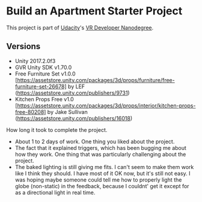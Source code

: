 # Build an Apartment Starter Project

This project is part of [Udacity](https://www.udacity.com "Udacity - Be in demand")'s [VR Developer Nanodegree](https://www.udacity.com/course/vr-developer-nanodegree--nd017).

## Versions
- Unity 2017.2.0f3
- GVR Unity SDK v1.70.0
- Free Furniture Set v1.0.0 [https://assetstore.unity.com/packages/3d/props/furniture/free-furniture-set-26678] 
      by LEF (https://assetstore.unity.com/publishers/9731)
- Kitchen Props Free v1.0 [https://assetstore.unity.com/packages/3d/props/interior/kitchen-props-free-80208]
      by Jake Sullivan (https://assetstore.unity.com/publishers/16018)

How long it took to complete the project.
  - About 1 to 2 days of work.
One thing you liked about the project.
  - The fact that it explained triggers, which has been bugging me about how they work.
One thing that was particularly challenging about the project.
  - The baked lighting is still giving me fits.  I can't seem to make them work like I think they should.  I have most of it OK now, but it's still not easy.  I was hoping maybe someone could tell me how to properly light the globe (non-static) in the feedback, because I couldnt' get it except for as a directional light in real time.


